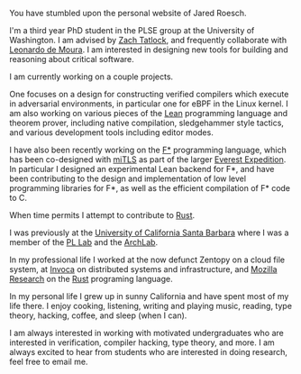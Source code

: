 You have stumbled upon the personal website of Jared Roesch.

I'm a third year PhD student in the PLSE group at the University of Washington.
I am advised by [Zach Tatlock](https://homes.cs.washington.edu/~ztatlock/),
and frequently collaborate with [Leonardo de Moura](http://leodemoura.github.io/).
I am interested in designing new tools for building and reasoning about critical
software.

I am currently working on a couple projects.

One focuses on a design for constructing verified compilers which execute in adversarial
environments, in particular one for eBPF in the Linux kernel. I am also working on various
pieces of the [Lean](leanprover.github.io) programming language and theorem prover, including
native compilation, sledgehammer style tactics, and various development tools including
editor modes.

I have also been recently working on the [F*](https://www.fstar-lang.org/) programming language, which has been co-designed
with [miTLS](http://mitls.org/) as part of the larger [Everest Expedition](https://project-everest.github.io/).
In particular I designed an experimental Lean backend for F*, and have been contributing to
the design and implementation of low level programming libraries for F*, as well as
the efficient compilation of F* code to C.

When time permits I attempt to contribute to [Rust](https://www.rust-lang.org/).

I was previously at the
[University of California Santa Barbara](https://www.cs.ucsb.edu/)
where I was a member of the
[PL Lab](https://www.cs.ucsb.edu/~benh/research/research.html)
and the [ArchLab](https://www.cs.ucsb.edu/~arch/).

In my professional life I worked at the now defunct Zentopy on a
cloud file system, at [Invoca](http://www.invoca.com/) on distributed systems
and infrastructure, and [Mozilla Research](https://www.mozilla.org/en-US/research/)
on the [Rust](https://www.rust-lang.org/) programing language.

In my personal life I grew up in sunny California and have spent most of my life
there. I enjoy cooking, listening, writing and playing music, reading,
type theory, hacking, coffee, and sleep (when I can).

I am always interested in working with motivated undergraduates who are
interested in verification, compiler hacking, type theory, and more.
I am always excited to hear from students who are interested in doing
research, feel free to email me.
